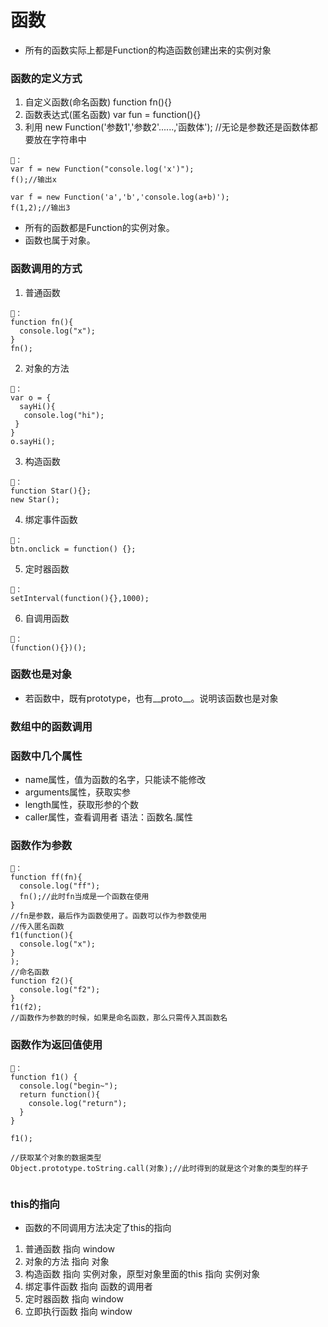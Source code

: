 # 函数
- 所有的函数实际上都是Function的构造函数创建出来的实例对象

### 函数的定义方式
1. 自定义函数(命名函数) function fn(){}
2. 函数表达式(匿名函数) var fun = function(){}
3. 利用 new Function('参数1','参数2'......,'函数体'); //无论是参数还是函数体都要放在字符串中
```
🌰：
var f = new Function("console.log('x')");
f();//输出x

var f = new Function('a','b','console.log(a+b)');
f(1,2);//输出3
```
- 所有的函数都是Function的实例对象。
- 函数也属于对象。

### 函数调用的方式
1. 普通函数
```
🌰：
function fn(){
  console.log("x");
}
fn();
```

2. 对象的方法
```
🌰：
var o = {
  sayHi(){
   console.log("hi");
 }
}
o.sayHi();
```

3. 构造函数
```
🌰：
function Star(){};
new Star();
```

4. 绑定事件函数
```
🌰：
btn.onclick = function() {};
```

5. 定时器函数
```
🌰：
setInterval(function(){},1000);
```

6. 自调用函数
```
🌰：
(function(){})();
```

### 函数也是对象
- 若函数中，既有prototype，也有__proto__。说明该函数也是对象

### 数组中的函数调用

### 函数中几个属性
- name属性，值为函数的名字，只能读不能修改
- arguments属性，获取实参
- length属性，获取形参的个数
- caller属性，查看调用者
语法：函数名.属性

### 函数作为参数

```
🌰：
function ff(fn){
  console.log("ff");
  fn();//此时fn当成是一个函数在使用
}
//fn是参数，最后作为函数使用了。函数可以作为参数使用
//传入匿名函数
f1(function(){
  console.log("x");
}
);
//命名函数
function f2(){
  console.log("f2");
}
f1(f2);
//函数作为参数的时候，如果是命名函数，那么只需传入其函数名

```

### 函数作为返回值使用
```
🌰：
function f1() {
  console.log("begin~");
  return function(){
    console.log("return");
  }
}

f1();

//获取某个对象的数据类型
Object.prototype.toString.call(对象);//此时得到的就是这个对象的类型的样子


```

### this的指向
- 函数的不同调用方法决定了this的指向
1. 普通函数 指向 window
2. 对象的方法 指向 对象
3. 构造函数 指向 实例对象，原型对象里面的this 指向 实例对象
4. 绑定事件函数 指向 函数的调用者
5. 定时器函数 指向 window
6. 立即执行函数 指向 window

